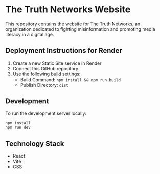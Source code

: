 # The Truth Networks Website

This repository contains the website for The Truth Networks, an organization dedicated to fighting misinformation and promoting media literacy in a digital age.

## Deployment Instructions for Render

1. Create a new Static Site service in Render
2. Connect this GitHub repository
3. Use the following build settings:
   - Build Command: `npm install && npm run build`
   - Publish Directory: `dist`

## Development

To run the development server locally:

```bash
npm install
npm run dev
```

## Technology Stack

- React
- Vite
- CSS